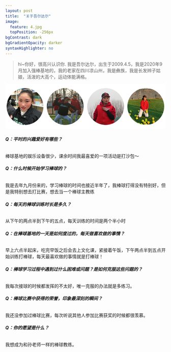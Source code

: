 ```yaml
---
layout: post
title:  "关于吾尔达尔"
image:
  feature: 4.jpg
  topPosition: -256px
bgContrast: dark
bgGradientOpacity: darker
syntaxHighlighter: no
---
```



> hi~你好，很高兴认识你. 
> 我是吾尔达尔，出生于2009.4.5，我是2020年9月加入强棒基地的，我的老家在四川凉山州，我是彝族，我是长发辫子姑娘，活泼的大高个，运动体能满格。    
  
![me](../assets/images/8.jpg)

###### **Q：平时的兴趣爱好有哪些？**
棒球基地的娱乐设备很少，课余时间我最喜爱的一项活动是打沙包～  

###### **Q：什么时候开始学习棒球的？**
我是去年九月份来的，学习棒球的时间也接近半年了，我棒球打得没有特别好，但是我特别想去打比赛，想去当一个棒球主教练

###### **Q：每天的棒球训练时长是多久？**
从下午的两点半到下午的五点，每天训练的时间是两个半小时

###### **Q：在棒球基地的一天是如何度过的，每天做喜欢做的事情？**
早上六点半起床，吃完早饭之后会去上文化课，紧接着午饭，下午两点半到五点开始训练打棒球，每天最喜欢做的事情就是打棒球！

###### **Q：棒球学习过程中遇到过什么困难或问题？是如何克服这些问题的？**
我每次接球的时候都发挥的不太好，唯一克服的办法就是多练习。

###### **Q：棒球比赛中获得的荣誉，印象最深刻的瞬间？**
我还没参加过棒球比赛，每次听说其他人参加比赛获奖的时候都很羡慕。

###### **Q：你的愿望是什么？**
我想成为和孙老师一样的棒球教练。



